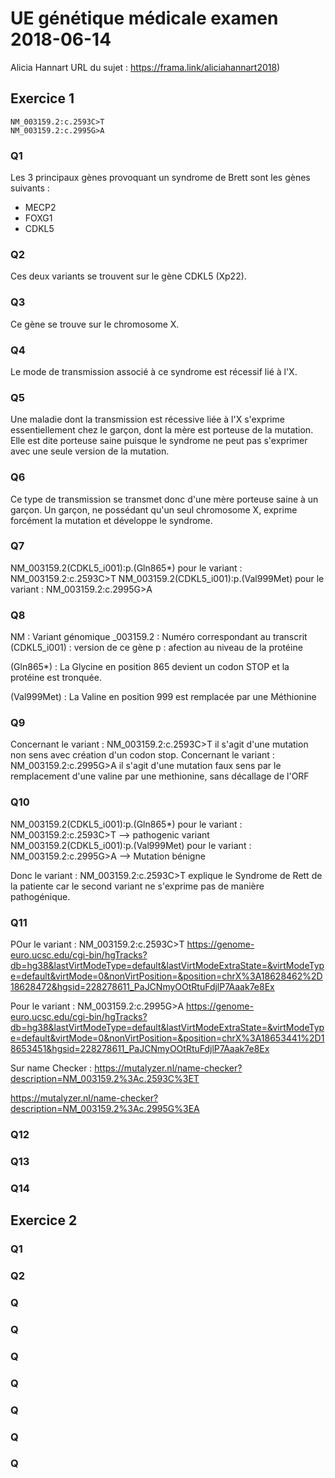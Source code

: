 # UE génétique médicale examen 2018-06-14
Alicia Hannart
URL du sujet : https://frama.link/aliciahannart2018)


## Exercice 1


    NM_003159.2:c.2593C>T
    NM_003159.2:c.2995G>A


### Q1

Les 3 principaux gènes provoquant un syndrome de Brett sont les gènes suivants : 
- MECP2
- FOXG1
- CDKL5

### Q2
Ces deux variants se trouvent sur le gène CDKL5 (Xp22).

### Q3
Ce gène se trouve sur le chromosome X.

### Q4
Le mode de transmission associé à ce syndrome est récessif lié à l'X.

### Q5
Une maladie dont la transmission est récessive liée à l'X s'exprime essentiellement chez le garçon, dont la mère est 
porteuse de la mutation. Elle est dite porteuse saine puisque le syndrome ne peut pas s'exprimer avec une seule version de la
mutation.

### Q6
Ce type de transmission se transmet donc d'une mère porteuse saine à un garçon. Un garçon, ne possédant qu'un seul chromosome X,
exprime forcément la mutation et développe le syndrome.

### Q7
NM_003159.2(CDKL5_i001):p.(Gln865*) pour le variant : NM_003159.2:c.2593C>T
NM_003159.2(CDKL5_i001):p.(Val999Met) pour le variant : NM_003159.2:c.2995G>A

### Q8

NM : Variant génomique
_003159.2 : Numéro correspondant au transcrit
(CDKL5_i001) : version de ce gène
p : afection au niveau de la protéine

(Gln865*) : La Glycine en position 865 devient un codon STOP et la protéine est tronquée.

(Val999Met) : La Valine en position 999 est remplacée par une Méthionine

### Q9

Concernant le variant : NM_003159.2:c.2593C>T il s'agit d'une mutation non sens avec création d'un codon stop.
Concernant le variant : NM_003159.2:c.2995G>A il s'agit d'une mutation faux sens par le remplacement d'une valine par une methionine, sans décallage de l'ORF

### Q10
NM_003159.2(CDKL5_i001):p.(Gln865*) pour le variant : NM_003159.2:c.2593C>T --> pathogenic variant
NM_003159.2(CDKL5_i001):p.(Val999Met) pour le variant : NM_003159.2:c.2995G>A --> Mutation bénigne

Donc le variant : NM_003159.2:c.2593C>T explique le Syndrome de Rett de la patiente car le second variant ne s'exprime pas de manière pathogénique.

### Q11
POur le variant : NM_003159.2:c.2593C>T  https://genome-euro.ucsc.edu/cgi-bin/hgTracks?db=hg38&lastVirtModeType=default&lastVirtModeExtraState=&virtModeType=default&virtMode=0&nonVirtPosition=&position=chrX%3A18628462%2D18628472&hgsid=228278611_PaJCNmyOOtRtuFdjlP7Aaak7e8Ex

Pour le variant : NM_003159.2:c.2995G>A https://genome-euro.ucsc.edu/cgi-bin/hgTracks?db=hg38&lastVirtModeType=default&lastVirtModeExtraState=&virtModeType=default&virtMode=0&nonVirtPosition=&position=chrX%3A18653441%2D18653451&hgsid=228278611_PaJCNmyOOtRtuFdjlP7Aaak7e8Ex

Sur name Checker :
https://mutalyzer.nl/name-checker?description=NM_003159.2%3Ac.2593C%3ET

https://mutalyzer.nl/name-checker?description=NM_003159.2%3Ac.2995G%3EA


### Q12


### Q13


### Q14


## Exercice 2
### Q1
### Q2
### Q
### Q
### Q
### Q
### Q
### Q
### Q









